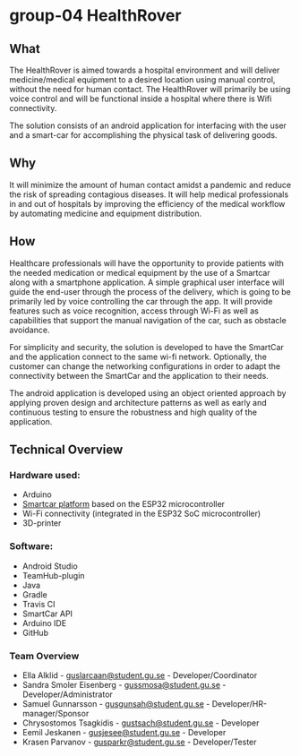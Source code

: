 # group-04 HealthRover
## What
The HealthRover is aimed towards a hospital environment and will deliver medicine/medical equipment to a desired location using manual control, without the need for human contact. The HealthRover will primarily be using voice control and will be functional inside a hospital where there is Wifi connectivity.

The solution consists of an android application for interfacing with the user and a smart-car for accomplishing the physical task of delivering goods.

## Why
It will minimize the amount of human contact amidst a pandemic and reduce the risk of spreading contagious diseases. It will help medical professionals in and out of hospitals by improving the efficiency of the medical workflow by automating medicine and equipment distribution. 

## How
Healthcare professionals will have the opportunity to provide patients with the needed medication or medical equipment by the use of a Smartcar along with a smartphone application. A simple graphical user interface will guide the end-user through the process of the delivery, which is going to be primarily led by voice controlling the car through the app. It will provide features such as voice recognition, access through Wi-Fi as well as capabilities that support the manual navigation of the car, such as obstacle avoidance.

For simplicity and security, the solution is developed to have the SmartCar and the application connect to the same wi-fi network. Optionally, the customer can change the networking configurations in order to adapt the connectivity between the SmartCar and the application to their needs.

The android application is developed using an object oriented approach by applying proven design and architecture patterns as well as early and continuous testing to ensure the robustness and high quality of the application. 

## Technical Overview

### Hardware used:
- Arduino
- [Smartcar platform](https://www.hackster.io/platisd/getting-started-with-the-smartcar-platform-1648ad) based on the ESP32 microcontroller
- Wi-Fi connectivity (integrated in the ESP32 SoC microcontroller)
- 3D-printer

 
### Software:
- Android Studio
- TeamHub-plugin
- Java
- Gradle
- Travis CI
- SmartCar API
- Arduino IDE
- GitHub

 
### Team Overview
- Ella Alklid - guslarcaan@student.gu.se - Developer/Coordinator
- Sandra Smoler Eisenberg - gussmosa@student.gu.se - Developer/Administrator
- Samuel Gunnarsson - gusgunsah@student.gu.se - Developer/HR-manager/Sponsor 
- Chrysostomos Tsagkidis - gustsach@student.gu.se - Developer
- Eemil Jeskanen - gusjesee@student.gu.se - Developer
- Krasen Parvanov - gusparkr@student.gu.se - Developer/Tester
